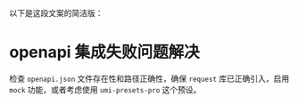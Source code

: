 以下是这段文案的简洁版：

# openapi 集成失败问题解决

检查 `openapi.json` 文件存在性和路径正确性，确保 `request` 库已正确引入，启用 `mock` 功能，或者考虑使用 `umi-presets-pro` 这个预设。
